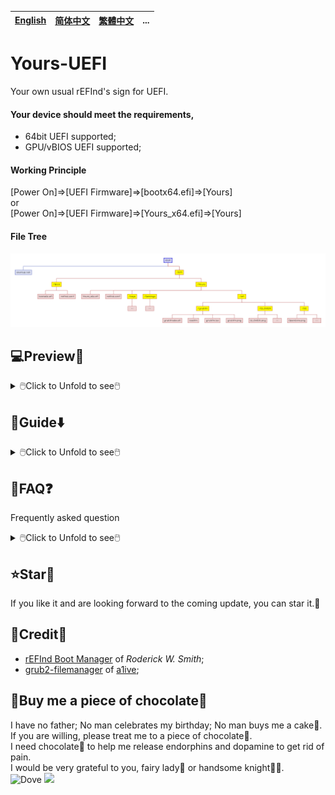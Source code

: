 [English](README.md)|[简体中文](自述文件.md)|[繁體中文](繁體中文.md)|...
--|--|--|--

# Yours-UEFI
Your own usual rEFInd's sign for UEFI.
#### Your device should meet the requirements,
- 64bit UEFI supported;
- GPU/vBIOS UEFI supported;
#### Working Principle
[Power On]=>[UEFI Firmware]=>[bootx64.efi]=>[Yours]<br/>
or<br/>
[Power On]=>[UEFI Firmware]=>[Yours_x64.efi]=>[Yours]<br/>
#### File Tree
<img src="README/Yours-UEFI.png">

## 💻️Preview👀

<details>
<summary>🖱️Click to Unfold to see🖱️</summary>

<img src="README/about.real.png">
</details>

## 🧭Guide⬇️

<details>
<summary>🖱️Click to Unfold to see🖱️</summary>

### Manage ESP
<details>
<summary>🖱️Click to Unfold to see🖱️</summary>

#### Copy in ESP
- Copy the folder `zip: EFI\Yours` into `ESP: \EFI`;
- Delete the folder `ESP: EFI\Boot`;
- Copy the folder `zip: EFI\Boot` into `ESP: \EFI`;
- Copy the file `zip: startup.nsh` into `ESP: \`;

#### For Hackintosh
If you want,
- graphical interface is going to be not interrupted by codes;
- CloverBootloader does not conflict with Yours;

You need to perform the following steps.
<details>
<summary>🖱️Click to Unfold to see🖱️</summary>

##### For OpenCore
- Set `LauncherOption=System` by editing `config.plist`;
- Cut your EFI files into `ESP: \EFI\Yours\efi\OC`;
- Edit `refind.conf` to enable `include /EFI/Yours/Settings/menuentry/examples/OpenCore.conf` with `#` deleted;

##### For CloverBootloader
- Cut your EFI files into `ESP: \EFI\Yours\efi\CLOVER`;
- Edit `refind.conf` to enable `include /EFI/Yours/Settings/menuentry/examples/CLOVER.conf` with `#` deleted;
</details>

</details>

### Add Entry
<details>
<summary>🖱️Click to Unfold to see🖱️</summary>
https://www.diskgenius.com/manual/set-uefi-bios-boot-entries.php

![set-uefi-bios-boot-entries-02](https://github.com/M-L-P/Yours-UEFI/assets/69227436/2f7cc14d-e8c0-434e-bd8b-1a6d51f4ac57)

</details>

</details>

## 📝FAQ❓️
Frequently asked question
<details>
<summary>🖱️Click to Unfold to see🖱️</summary>

### Secure Boot
http://www.rodsbooks.com/refind/secureboot.html

</details>

## ⭐Star🌟
If you like it and are looking forward to the coming update, you can star it.💫

## 🎉Credit🎊
- [rEFInd Boot Manager](http://www.rodsbooks.com/refind/) of *Roderick W. Smith*;
- [grub2-filemanager](https://github.com/a1ive/grub2-filemanager) of [a1ive](https://github.com/a1ive);

## 🧁Buy me a piece of chocolate🍫
I have no father; No man celebrates my birthday; No man buys me a cake🎂.<br/>
If you are willing, please treat me to a piece of chocolate🍫.<br/>
I need chocolate🍫 to help me release endorphins and dopamine to get rid of pain.<br/>
I would be very grateful to you, fairy lady🧚 or handsome knight🦸‍♂️.<br/>
![Dove](https://github.com/M-L-P/Yours/assets/69227436/f094f056-9420-4dd5-beec-4ccecff20a1e)
<img src="https://github.com/M-L-P/Yours/assets/69227436/8608e193-3c4d-4926-8171-7944e881d95f" width="300px">
